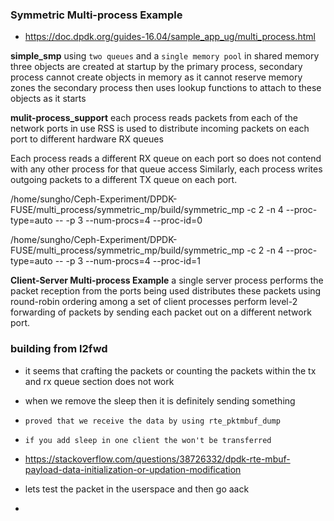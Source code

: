 ### Symmetric Multi-process Example
- https://doc.dpdk.org/guides-16.04/sample_app_ug/multi_process.html


**simple_smp**
using `two queues` and a `single memory pool` in shared memory
three objects are created at startup by the primary process,
secondary process cannot create objects in memory as it cannot reserve memory zones
the secondary process then uses lookup functions to attach to these objects as it starts


**mulit-process_support**
each process reads packets from each of the network ports in use
RSS is used to distribute incoming packets on each port to different hardware RX queues

Each process reads a different RX queue on each port
so does not contend with any other process for that queue access
Similarly, each process writes outgoing packets to a different TX queue on each port.


/home/sungho/Ceph-Experiment/DPDK-FUSE/multi_process/symmetric_mp/build/symmetric_mp -c 2 -n 4 --proc-type=auto -- -p 3 --num-procs=4 --proc-id=0

/home/sungho/Ceph-Experiment/DPDK-FUSE/multi_process/symmetric_mp/build/symmetric_mp -c 2 -n 4 --proc-type=auto -- -p 3 --num-procs=4 --proc-id=1


**Client-Server Multi-process Example**
a single server process performs the packet reception from the ports being used
distributes these packets using round-robin ordering among a set of client processes
perform level-2 forwarding of packets by sending each packet out on a different network port.


### building from l2fwd
  - it seems that crafting the packets or counting the packets within the tx and rx queue section does not work
  - when we remove the sleep then it is definitely sending something
  - `proved that we receive the data by using rte_pktmbuf_dump`
  - `if you add sleep in one client the won't be transferred`
  - https://stackoverflow.com/questions/38726332/dpdk-rte-mbuf-payload-data-initialization-or-updation-modification


  - lets test the packet in the userspace and then go aack
  -
